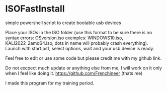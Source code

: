 # ISOFastInstall
simple powershell script to create bootable usb devices

Place your ISOs in the ISO folder (use this format to be sure there is no syntax errors: OSversion.iso exemples: WINDOWS10.iso, KALI2022_2amd64.iso, dots in name will probably crash everything).
Launch with start.ps1, select options, wait and your usb device is ready.

Feel free to edit or use some code but please credit me with my github link.

Do not excpect much update or anything else from me, I will work on it only when I feel like doing it.
https://github.com/Frenchineer (thats me)

I made this program for my training period.
